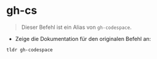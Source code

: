 # gh-cs

> Dieser Befehl ist ein Alias von `gh-codespace`.

- Zeige die Dokumentation für den originalen Befehl an:

`tldr gh-codespace`

